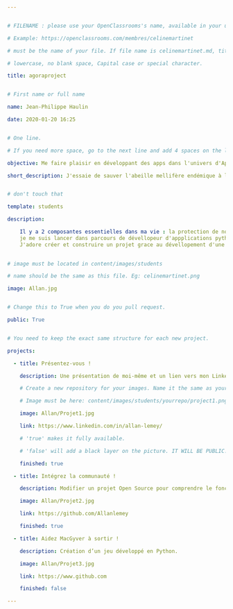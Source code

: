 ```yaml
---


# FILENAME : please use your OpenClassrooms's name, available in your url.

# Example: https://openclassrooms.com/membres/celinemartinet

# must be the name of your file. If file name is celinemartinet.md, title is celinemartinet.

# lowercase, no blank space, Capital case or special character.

title: agoraproject


# First name or full name

name: Jean-Philippe Haulin

date: 2020-01-20 16:25


# One line.

# If you need more space, go to the next line and add 4 spaces on the left, as in 'description'.

objective: Me faire plaisir en développant des apps dans l'univers d'Apple, ce qui m'attire depuis longtemps.

short_description: J'essaie de sauver l'abeille mellifère endémique à la France et la technologie mobile pourrait bien m'y aider. 


# don't touch that

template: students

description:

    Il y a 2 composantes essentielles dans ma vie : la protection de notre patrimoine naturel et le développement d'applications à son service.
    je me suis lancer dans parcours de dévellopeur d'appplications python.
    J'adore créer et construire un projet grace au dévellopement d'une application, 
    

# image must be located in content/images/students

# name should be the same as this file. Eg: celinemartinet.png

image: Allan.jpg


# Change this to True when you do you pull request.

public: True


# You need to keep the exact same structure for each new project.

projects:

  - title: Présentez-vous !

    description: Une présentation de moi-même et un lien vers mon LinkedIn.

    # Create a new repository for your images. Name it the same as your nickname and profile picture.

    # Image must be here: content/images/students/yourrepo/project1.png

    image: Allan/Projet1.jpg

    link: https://www.linkedin.com/in/allan-lemey/

    # 'true' makes it fully available.

    # 'false' will add a black layer on the picture. IT WILL BE PUBLIC!

    finished: true

  - title: Intégrez la communauté !

    description: Modifier un projet Open Source pour comprendre le fonctionnement de Github et des pull requests. 

    image: Allan/Projet2.jpg

    link: https://github.com/Allanlemey

    finished: true

  - title: Aidez MacGyver à sortir !

    description: Création d’un jeu développé en Python.

    image: Allan/Projet3.jpg

    link: https://www.github.com

    finished: false

---
```

